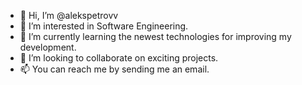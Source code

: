 - 👋 Hi, I’m @alekspetrovv
- 👀 I’m interested in Software Engineering.
- 🌱 I’m currently learning the newest technologies for improving my development.
- 💞️ I’m looking to collaborate on exciting projects.
- 📫 You can reach me by sending me an email.

<!---
alekspetrovv/alekspetrovv is a ✨ special ✨ repository because its `README.md` (this file) appears on your GitHub profile.
You can click the Preview link to take a look at your changes.
--->
